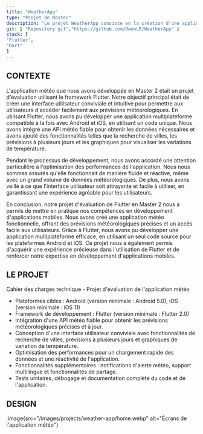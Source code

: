 ```yaml
---
title: "WeatherApp"
type: "Projet de Master"
description: "Le projet WeatherApp consiste en la création d'une application météo multiplateforme, développée avec Flutter, offrant une interface pratique pour accéder aux prévisions météorologiques précises et à jour."
git: [ "Repository git","https://github.com/OwenLB/WeatherApp" ]
stack: [
"Flutter",
"Dart"
]
---
```


## CONTEXTE


L'application météo que nous avons développée en Master 2 était un projet d'évaluation utilisant le framework Flutter. Notre objectif principal était de créer une interface utilisateur conviviale et intuitive pour permettre aux utilisateurs d'accéder facilement aux prévisions météorologiques. En utilisant Flutter, nous avons pu développer une application multiplateforme compatible à la fois avec Android et iOS, en utilisant un code unique. Nous avons intégré une API météo fiable pour obtenir les données nécessaires et avons ajouté des fonctionnalités telles que la recherche de villes, les prévisions à plusieurs jours et les graphiques pour visualiser les variations de température.

Pendant le processus de développement, nous avons accordé une attention particulière à l'optimisation des performances de l'application. Nous nous sommes assurés qu'elle fonctionnait de manière fluide et réactive, même avec un grand volume de données météorologiques. De plus, nous avons veillé à ce que l'interface utilisateur soit attrayante et facile à utiliser, en garantissant une expérience agréable pour les utilisateurs.

En conclusion, notre projet d'évaluation de Flutter en Master 2 nous a permis de mettre en pratique nos compétences en développement d'applications mobiles. Nous avons créé une application météo fonctionnelle, offrant des prévisions météorologiques précises et un accès facile aux utilisateurs. Grâce à Flutter, nous avons pu développer une application multiplateforme efficace, en utilisant un seul code source pour les plateformes Android et iOS. Ce projet nous a également permis d'acquérir une expérience précieuse dans l'utilisation de Flutter et de renforcer notre expertise en développement d'applications mobiles.

## LE PROJET

Cahier des charges technique - Projet d'évaluation de l'application météo

- Plateformes cibles : Android (version minimale : Android 5.0), iOS (version minimale : iOS 11)
- Framework de développement : Flutter (version minimale : Flutter 2.0)
- Intégration d'une API météo fiable pour obtenir les prévisions météorologiques précises et à jour.
- Conception d'une interface utilisateur conviviale avec fonctionnalités de recherche de villes, prévisions à plusieurs jours et graphiques de variation de température.
- Optimisation des performances pour un chargement rapide des données et une réactivité de l'application.
- Fonctionnalités supplémentaires : notifications d'alerte météo, support multilingue et fonctionnalités de partage.
- Tests unitaires, débogage et documentation complète du code et de l'application.

## DESIGN

:image{src="/images/projects/weather-app/home.webp" alt="Écrans de l'application météo"}